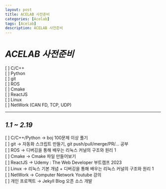 ```yaml
---
layout: post
title: ACELAB 사전준비
categories: [Acelab]
tags: [Acelab]
description: ACELAB 사전준비
---
```


# **_ACELAB 사전준비_**

[ ] C/C++  
[ ] Python  
[ ] git  
[ ] ROS  
[ ] Cmake  
[ ] ReactJS  
[ ] Linux  
[ ] NetWork (CAN FD, TCP, UDP)

<hr>

## **_1.1 ~ 2.19_**

[ ] C/C++/Python → boj 100문제 이상 풀기  
[ ] git → 자동화 스크립트 만들기, git push/pull/merge/PR/... 공부  
[ ] ROS → 디버깅을 통해 배우는 리눅스 커널의 구조와 원리 1  
[ ] Cmake → Cmake 파일 만들어보기  
[ ] ReactJS → Udemy : The Web Developer 부트캠프 2023  
[ ] Linux → 리눅스 기본 개념 + 디버깅을 통해 배우는 리눅스 커널의 구조와 원리 1  
[ ] NetWork → Computer Network Youtube 강의  
[ ] 개인 프로젝트 → Jekyll Blog 오픈 소스 개발

